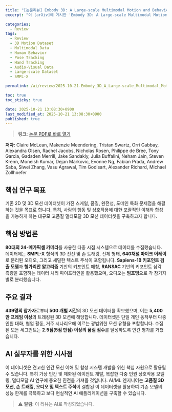 ```yaml
---
title: "[논문리뷰] Embody 3D: A Large-scale Multimodal Motion and Behavior Dataset"
excerpt: "이 [arXiv]에 게시한 'Embody 3D: A Large-scale Multimodal Motion and Behavior Dataset' 논문에 대한 자세한 리뷰입니다."

categories:
  - Review
tags:
  - Review
  - 3D Motion Dataset
  - Multimodal Data
  - Human Behavior
  - Pose Tracking
  - Hand Tracking
  - Audio-Visual Data
  - Large-scale Dataset
  - SMPL-X

permalink: /ai/review/2025-10-21-Embody_3D_A_Large-scale_Multimodal_Motion_and_Behavior_Dataset/

toc: true
toc_sticky: true

date: 2025-10-21 13:08:30+0900
last_modified_at: 2025-10-21 13:08:30+0900
published: true
---
```

> **링크:** [논문 PDF로 바로 열기](https://arxiv.org/abs/2510.16258)

**저자:** Claire McLean, Makenzie Meendering, Tristan Swartz, Orri Gabbay, Alexandra Olsen, Rachel Jacobs, Nicholas Rosen, Philippe de Bree, Tony Garcia, Gadsden Merrill, Jake Sandakly, Julia Buffalini, Neham Jain, Steven Krenn, Moneish Kumar, Dejan Markovic, Evonne Ng, Fabian Prada, Andrew Saba, Siwei Zhang, Vasu Agrawal, Tim Godisart, Alexander Richard, Michael Zollhoefer



## 핵심 연구 목표
기존 2D 및 3D 모션 데이터셋이 가진 스케일, 품질, 완전성, 도메인 특화 문제점을 해결하는 것을 목표로 합니다. 특히, 사람의 행동 및 상호작용에 대한 포괄적인 이해와 합성을 가능하게 하는 대규모 고품질 멀티모달 3D 모션 데이터셋을 구축하고자 합니다.

## 핵심 방법론
**80대의 24-메가픽셀 카메라**를 사용한 다중 시점 시스템으로 데이터를 수집했습니다. 데이터에는 **SMPL-X** 형식의 3D 전신 및 손 트래킹, 신체 형태, **640채널 마이크 어레이**로 분리된 오디오, 그리고 세밀한 텍스트 주석이 포함됩니다. **Sapiens-1B 키포인트 검출 모델**과 **헝가리안 알고리즘** 기반의 키포인트 매칭, **RANSAC** 기반의 키포인트 삼각 측량을 포함하는 데이터 처리 파이프라인을 활용했으며, 오디오는 **빔포밍**으로 각 참가자별로 분리했습니다.

## 주요 결과
**439명의 참가자**로부터 **500 개별 시간**의 3D 모션 데이터를 확보했으며, 이는 **5,400만 프레임 이상**의 트래킹된 3D 모션에 해당합니다. 데이터셋은 단일 개인 동작부터 다중 인원 대화, 협업 활동, 거주 시나리오에 이르는 광범위한 모션 유형을 포함합니다. 수집된 모든 세그먼트는 **2.5점(5점 만점) 이상의 품질 점수**를 달성하도록 인간 평가를 거쳤습니다.

## AI 실무자를 위한 시사점
이 데이터셋은 견고한 인간 모션 이해 및 합성 시스템 개발을 위한 핵심 자원으로 활용될 수 있습니다. 특히 가상 인간 및 체화된 에이전트 개발, 복잡한 다중 인원 상호작용 모델링, 멀티모달 AI 연구에 중요한 진전을 가져올 것입니다. AI/ML 엔지니어는 **고품질 3D 모션, 손 트래킹, 오디오 및 텍스트 주석**이 결합된 이 데이터셋을 활용하여 기존 모델의 성능 한계를 극복하고 보다 현실적인 AI 애플리케이션을 구축할 수 있습니다.

> ⚠️ **알림:** 이 리뷰는 AI로 작성되었습니다.